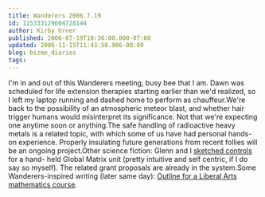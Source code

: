 ```yaml
---
title: Wanderers 2006.7.19
id: 115333129604728144
author: Kirby Urner
published: 2006-07-19T10:36:00.000-07:00
updated: 2006-11-15T11:43:58.906-08:00
blog: bizmo_diaries
tags: 
---
```


I'm in and out of this Wanderers meeting, busy bee that I am. Dawn was scheduled for life extension therapies starting earlier than we'd realized, so I left my laptop running and dashed home to perform as chauffeur.We're back to the possibility of an atmospheric meteor blast, and whether hair trigger humans would misinterpret its significance. Not that we're expecting one anytime soon or anything.The safe handling of radioactive heavy metals is a related topic, with which some of us have had personal hands-on experience. Properly insulating future generations from recent follies will be an ongoing project.Other science fiction: Glenn and I [sketched controls](http://mail.python.org/pipermail/edu-sig/2006-July/006747.html) for a hand- held Global Matrix unit (pretty intuitive and self centric, if I do say so myself).  The related grant proposals are already in the system.Some Wanderers-inspired writing (later same day):  [Outline for a Liberal Arts mathematics course](http://mathforum.org/kb/message.jspa?messageID=4931704).